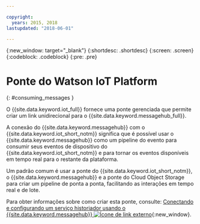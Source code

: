 ```yaml
---

copyright:
  years: 2015, 2018
lastupdated: "2018-06-01"

---
```


{:new_window: target="_blank"}
{:shortdesc: .shortdesc}
{:screen: .screen}
{:codeblock: .codeblock}
{:pre: .pre}


# Ponte do Watson IoT Platform
{: #consuming_messages }


O {{site.data.keyword.iot_full}} fornece uma ponte gerenciada que permite criar um link
unidirecional para o {{site.data.keyword.messagehub_full}}.

A conexão do {{site.data.keyword.messagehub}} com o
{{site.data.keyword.iot_short_notm}}
significa que é possível usar o {{site.data.keyword.messagehub}} como um pipeline do evento para consumir
seus eventos de dispositivo do {{site.data.keyword.iot_short_notm}} e para tornar os eventos
disponíveis em tempo real para o restante da plataforma. 

Um padrão comum é usar a ponte do {{site.data.keyword.iot_short_notm}}, o
{{site.data.keyword.messagehub}} e a ponte do Cloud Object Storage para criar um
pipeline de ponta a ponta, facilitando as interações em tempo real e de lote.

Para obter informações sobre como criar esta ponte, consulte:
[Conectando e configurando um serviço historiador usando
o {{site.data.keyword.messagehub}} ![Ícone de link externo](../../icons/launch-glyph.svg "Ícone de link
externo")](/docs/services/IoT/message_hub.html#messagehub_main){:new_window}.






